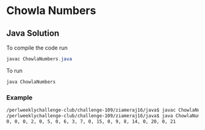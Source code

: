 # Chowla Numbers
## Java Solution

To compile the code run
```java
javac ChowlaNumbers.java
```
To run
```java
java ChowlaNumbers
```
### Example
```bash
/perlweeklychallenge-club/challenge-109/ziameraj16/java$ javac ChowlaNumbers.java
/perlweeklychallenge-club/challenge-109/ziameraj16/java$ java ChowlaNumbers
0, 0, 0, 2, 0, 5, 0, 6, 3, 7, 0, 15, 0, 9, 8, 14, 0, 20, 0, 21
```


